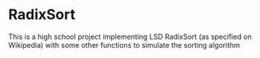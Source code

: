 RadixSort
=========

This is a high school project implementing LSD RadixSort (as specified on Wikipedia) 
with some other functions to simulate the sorting algorithm

